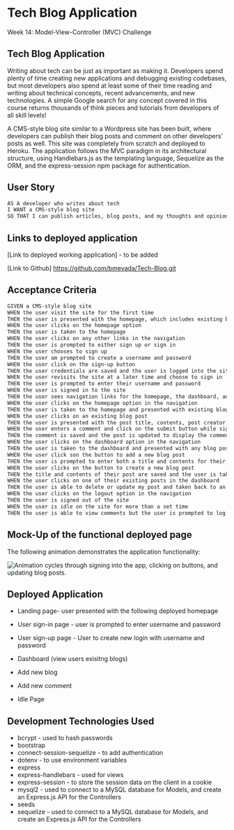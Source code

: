 # Tech Blog Application
Week 14: Model-View-Controller (MVC) Challenge

## Tech Blog Application

Writing about tech can be just as important as making it. Developers spend plenty of time creating new applications and debugging existing codebases, but most developers also spend at least some of their time reading and writing about technical concepts, recent advancements, and new technologies. A simple Google search for any concept covered in this course returns thousands of think pieces and tutorials from developers of all skill levels!

A CMS-style blog site similar to a Wordpress site has been built, where developers can publish their blog posts and comment on other developers’ posts as well. This site was completely from scratch and deployed to Heroku. The application follows the MVC paradigm in its architectural structure, using Handlebars.js as the templating language, Sequelize as the ORM, and the express-session npm package for authentication.

## User Story

```md
AS A developer who writes about tech
I WANT a CMS-style blog site
SO THAT I can publish articles, blog posts, and my thoughts and opinions
```

## Links to deployed application

[Link to deployed working application] - to be added

[Link to Github] https://github.com/bmevada/Tech-Blog.git



## Acceptance Criteria

```md
GIVEN a CMS-style blog site
WHEN the user visit the site for the first time
THEN the user is presented with the homepage, which includes existing blog posts if any have been posted; navigation links for the homepage and the dashboard; and the option to log in
WHEN the user clicks on the homepage option
THEN the user is taken to the homepage
WHEN the user clicks on any other links in the navigation
THEN the user is prompted to either sign up or sign in
WHEN the user chooses to sign up
THEN the user am prompted to create a username and password
WHEN the user click on the sign-up button
THEN the user credentials are saved and the user is logged into the site
WHEN the user revisits the site at a later time and choose to sign in
THEN the user is prompted to enter their username and password
WHEN the user is signed in to the site
THEN the user sees navigation links for the homepage, the dashboard, and the option to log out
WHEN the user clicks on the homepage option in the navigation
THEN the user is taken to the homepage and presented with existing blog posts that include the post title and the date created
WHEN the user clicks on an existing blog post
THEN the user is presented with the post title, contents, post creator’s username, and date created for that post and have the option to leave a comment
WHEN the user enters a comment and click on the submit button while signed in
THEN the comment is saved and the post is updated to display the comment, the comment creator’s username, and the date created
WHEN the user clicks on the dashboard option in the navigation
THEN the user is taken to the dashboard and presented with any blog posts I have already created and the option to add a new blog post
WHEN the user click son the button to add a new blog post
THEN the user is prompted to enter both a title and contents for their blog post
WHEN the user clicks on the button to create a new blog post
THEN the title and contents of their post are saved and the user is taken back to an updated dashboard with their new blog post
WHEN the user clicks on one of their existing posts in the dashboard
THEN the user is able to delete or update my post and taken back to an updated dashboard
WHEN the user clicks on the logout option in the navigation
THEN the user is signed out of the site
WHEN the user is idle on the site for more than a set time
THEN the user is able to view comments but the user is prompted to log in again before the user can add, update, or delete comments
```

## Mock-Up of the functional deployed page

The following animation demonstrates the application functionality:

![Animation cycles through signing into the app, clicking on buttons, and updating blog posts.](./Assets/14-mvc-homework-demo-01.gif) 

## Deployed Application

 - Landing page- user presented with the following deployed homepage


 - User sign-in page  - user is prompted to enter username and password


 - User sign-up page - User to create new login with username and password


 - Dashboard (view users exisitng blogs)

 - Add new blog

 - Add new comment

 - Idle Page


## Development Technologies Used
- bcrypt - used to hash passwords
- bootstrap
- connect-session-sequelize - to add authentication
- dotenv - to use environment variables
- express
- express-handlebars - used for views
- express-session - to store the session data on the client in a cookie
- mysql2 - used to connect to a MySQL database for Models, and create an Express.js API for the Controllers
- seeds
- sequelize - used to connect to a MySQL database for Models, and create an Express.js API for the Controllers


